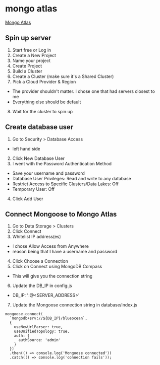 # mongo atlas
[Mongo Atlas](https://www.mongodb.com/cloud/atlas)
## Spin up server
1. Start free or Log in
2. Create a New Project
3. Name your project
4. Create Project
5. Build a Cluster
6. Create a Cluster (make sure it's a Shared Cluster)
7. Pick a Cloud Provider & Region
  - The provider shouldn't matter. I chose one that had servers closest to me
  - Everything else should be default
8. Wait for the cluster to spin up

## Create database user
1. Go to Security > Database Access
  - left hand side
2. Click New Database User
3. I went with the Password Authentication Method
  - Save your username and password
  - Database User Privileges: Read and write to any database
  - Restrict Access to Specific Clusters/Data Lakes: Off
  - Temporary User: Off
4. Click Add User

## Connect Mongoose to Mongo Atlas
1. Go to Data Storage > Clusters
2. Click Connect
3. Whitelist IP address(es)
  - I chose Allow Access from Anywhere
  - reason being that I have a username and password
4. Click Choose a Connection
5. Click on Connect using MongoDB Compass
  - This will give you the connection string
6. Update the DB_IP in config.js
  - DB_IP: '<USERNAME>:<PASSWORD>@<SERVER_ADDRESS>'
7. Update the Mongoose connection string in database/index.js
```
mongoose.connect(
  `mongodb+srv://${DB_IP}/blueocean`,
  {
    useNewUrlParser: true,
    useUnifiedTopology: true,
    auth: {
      authSource: 'admin'
    }
  })
  .then(() => console.log('Mongoose connected'))
  .catch(() => console.log('connection fails'));
```